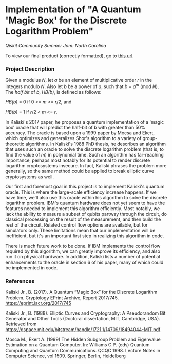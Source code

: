 # Implementation of "A Quantum 'Magic Box' for the Discrete Logarithm Problem"

*Qiskit Community Summer Jam: North Carolina*

To view our final product (correctly formatted), go to [this url](https://rawcdn.githack.com/rmhowe425/Qiskit/31620d163a12256be7c400e439bdefe09c53f9be/Final%20Product.html).

### Project Description

Given a modulus *N*, let *a* be an element of multiplicative order *r* in the integers modulo *N*. Also let *b* be a power of *a*, such that *b* = *a<sup>m</sup>* (mod *N*). The *half bit* of *b*, *HB(b)*, is defined as follows:

*HB(b)* = 0 if 0 <= *m* <= *r*/2, and

*HB(b)* = 1 if *r*/2 < *m* <= *r*. 

In Kaliski's 2017 paper, he proposes a quantum implementation of a 'magic box' oracle that will predict the half-bit of *b* with greater than 50% accuracy. The oracle is based upon a 1999 paper by Mocsa and Ekert, which optimizes and generalizes Shor's algorithm to a variety of group-theoretic algorithms. In Kaliski's 1988 PhD thesis, he describes an algorithm that uses such an oracle to solve the discrete logarithm problem (that is, to find the value of *m*) in polynomial time. Such an algorithm has far-reaching importance, perhaps most notably for its potential to render discrete logarithm cryptosystems insecure. In fact, Kaliski phrases the problem more generally, so the same method could be applied to break elliptic curve cryptosystems as well.

Our first and foremost goal in this project is to implement Kaliski's quantum oracle. This is where the large-scale efficiency increase happens. If we have time, we'll also use this oracle within his algorithm to solve the discrete logarithm problem. IBM's quantum hardware does not yet seem to have the features needed to implement this algorithm efficiently. Most notably, we lack the ability to measure a subset of qubits partway through the circuit, do classical processing on the result of the measurement, and then build the rest of the circuit. Related control flow options are available, but for simulators only. These limitations mean that our implementation will be inefficient, but it's an important first step in realizing this algorithm in code.

There is much future work to be done. If IBM implements the control flow required by this algorithm, we can greatly improve its efficiency, and also run it on physical hardware. In addition, Kaliski lists a number of potential enhancements to the oracle in section 6 of his paper, many of which could be implemented in code.

### References

Kaliski Jr., B. (2017). A Quantum “Magic Box” for the Discrete Logarithm Problem. Cryptology EPrint Archive, Report 2017/745. https://eprint.iacr.org/2017/745

Kaliski Jr., B. (1988). Elliptic Curves and Cryptography: A Pseudorandom Bit Generator and Other Tools (Doctoral dissertation, MIT, Cambridge, USA). Retrieved from https://dspace.mit.edu/bitstream/handle/1721.1/14709/18494044-MIT.pdf

Mosca M., Ekert A. (1999) The Hidden Subgroup Problem and Eigenvalue Estimation on a Quantum Computer. In: Williams C.P. (eds) Quantum Computing and Quantum Communications. QCQC 1998. Lecture Notes in Computer Science, vol 1509. Springer, Berlin, Heidelberg
